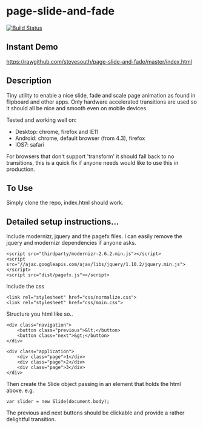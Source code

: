 page-slide-and-fade
===================

[![Build Status](https://travis-ci.org/stevesouth/page-slide-and-fade.png?branch=master)](https://travis-ci.org/stevesouth/page-slide-and-fade)

## Instant Demo

https://rawgithub.com/stevesouth/page-slide-and-fade/master/index.html

## Description

Tiny utility to enable a nice slide, fade and scale page animation as found in flipboard and other apps. Only hardware accelerated transitions are used so it should all be nice and smooth even on mobile devices.

Tested and working well on:
* Desktop: chrome, firefox and IE11
* Android: chrome, default browser (from 4.3), firefox
* IOS7: safari

For browsers that don't support 'transform' it should fall back to no transitions, this is a quick fix if anyone needs would like to use this in production.

## To Use

Simply clone the repo, index.html should work.

## Detailed setup instructions...

Include modernizr, jquery and the pagefx files. I can easily remove the jquery and modernizr dependencies if anyone asks.

```
<script src="thirdparty/modernizr-2.6.2.min.js"></script>
<script src="//ajax.googleapis.com/ajax/libs/jquery/1.10.2/jquery.min.js"></script>
<script src="dist/pagefx.js"></script>
```

Include the css

```
<link rel="stylesheet" href="css/normalize.css">
<link rel="stylesheet" href="css/main.css">
```

Structure you html like so..

```
<div class="navigation">
    <button class="previous">&lt;</button>
    <button class="next">&gt;</button>
</div>

<div class="application">
    <div class="page">1</div>
    <div class="page">2</div>
    <div class="page">3</div>
</div>
```

Then create the Slide object passing in an element that holds the html above. e.g.

```
var slider = new Slide(document.body);
```

The previous and next buttons should be clickable and provide a rather delightful transition.
